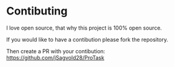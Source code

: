 # Contibuting

I love open source, that why this project is 100% open source.

If you would like to have a contibution please fork the repository.

Then create a PR with your contibution: https://github.com/jSagvold28/ProTask
